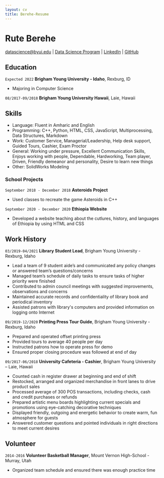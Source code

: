 ```yaml
---
layout: cv
title: Berehe-Resume
---
```

# Rute Berehe

<div id="webaddress">
<a href="datascience@byui.edu">datascience@byui.edu</a>
| <a href="https://byuidatascience.github.io/development.html">Data Science Program</a>
| <a href="https://www.linkedin.com/in/ruth-berehe-3b55ab160">LinkedIn</a>
| <a href="https://github.com/byuids-resumes">GitHub</a>
</div>

<!-- https://www.monique.tech/the-art-of-markdown -->

## Education

`Expected 2022`
__Brigham Young University - Idaho__, Rexburg, ID

- Majoring in Computer Science 

`08/2017-09/2018`
__Brigham Young University Hawaii__, Laie, Hawaii

## Skills

- Language: Fluent in Amharic and English 
- Programming: C++, Python, HTML, CSS, JavaScript, Multiprocessing, Data Structures, Markdown
- Work: Customer Service, Managerial/Leadership, Help desk support, Guided Tours, Cashier, Exam Proctor
- General: Working under pressure, Excellent Communication Skills, Enjoys working with people, Dependable, Hardworking, Team player, Driven, Friendly demeanor and personality, Desire to learn new things
- Other: SolidWorks Modeling

### School Projects

`September 2018 - December 2018`
__Asteroids Project__

- Used classes to recreate the game Asteroids in C++

`September 2020 - December 2020`
__Ethiopia Website__

- Developed a website teaching about the cutlures, history, and languages of Ethiopia by using HTML and CSS

## Work History

`03/2019-04/2021`
__Library Student Lead__, Brigham Young University - Rexburg, Idaho
- Lead a team of 9 student aide’s and communicated any policy changes or answered team’s questions/concerns
- Managed team’s schedule of daily tasks to ensure tasks of higher priority were finished
- Contributed to admin council meetings with suggested improvements, observations and concerns
- Maintained accurate records and confidentiality of library book and periodical inventory
- Assisted patrons with library's computers and provided information on logging onto Internet

`09/2019-12/2020`
__Printing Press Tour Guide__, Brigham Young University - Rexburg, Idaho 
- Prepared and operated offset printing press 
- Provided tours to average 40 people per day
- Instructed patrons how to operate press for demo
- Ensured proper closing procedure was followed at end of day

`09/2017-06/2018`
__University Cafeteria - Cashier__, Brigham Young University – Laie, Hawaii
- Counted cash in register drawer at beginning and end of shift
- Restocked, arranged and organized merchandise in front lanes to drive product sales
- Processed average of 300 POS transactions, including checks, cash and credit purchases or refunds
- Prepared artistic menu boards highlighting current specials and promotions using eye-catching decorative techniques
- Displayed friendly, outgoing and energetic behavior to create warm, fun atmosphere for guests
- Answered customer questions and pointed individuals in right directions to meet current desires

## Volunteer

`2014-2016`
__Volunteer Basketball Manager__, Mount Vernon High-School - Murray, Utah 

- Organized team schedule and ensured there was enough practice time 

<!-- ### Footer

Last updated: July 2021 -->


